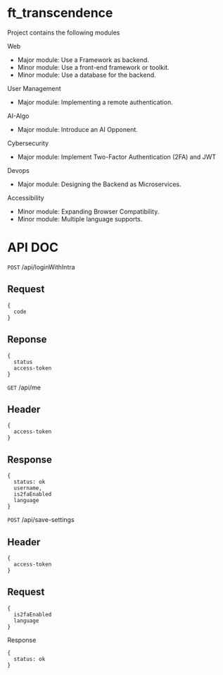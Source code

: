 # ft_transcendence

Project contains the following modules

Web
- Major module: Use a Framework as backend.
- Minor module: Use a front-end framework or toolkit.
- Minor module: Use a database for the backend.

User Management
- Major module: Implementing a remote authentication.

AI-Algo
- Major module: Introduce an AI Opponent.

Cybersecurity
- Major module: Implement Two-Factor Authentication (2FA) and JWT

Devops
- Major module: Designing the Backend as Microservices.

Accessibility
- Minor module: Expanding Browser Compatibility.
- Minor module: Multiple language supports.


# API DOC

`POST` /api/loginWithIntra
## Request
```
{
  code
}
```
## Reponse
```
{
  status
  access-token
}
```

`GET` /api/me
## Header
```
{
  access-token
}
```
## Response
```
{
  status: ok
  username,
  is2faEnabled
  language
}
```

`POST` /api/save-settings
## Header
```
{
  access-token
}
```
## Request
```
{
  is2faEnabled
  language
}
```
Response
```
{
  status: ok
}
```

